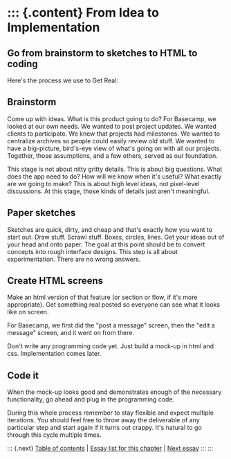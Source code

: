 ::: {.content}
From Idea to Implementation
===========================

Go from brainstorm to sketches to HTML to coding
------------------------------------------------

Here\'s the process we use to Get Real:

Brainstorm
----------

Come up with ideas. What is this product going to do? For Basecamp, we
looked at our own needs. We wanted to post project updates. We wanted
clients to participate. We knew that projects had milestones. We wanted
to centralize archives so people could easily review old stuff. We
wanted to have a big-picture, bird\'s-eye view of what\'s going on with
all our projects. Together, those assumptions, and a few others, served
as our foundation.

This stage is not about nitty gritty details. This is about big
questions. What does the app need to do? How will we know when it\'s
useful? What exactly are we going to make? This is about high level
ideas, not pixel-level discussions. At this stage, those kinds of
details just aren\'t meaningful.

Paper sketches
--------------

Sketches are quick, dirty, and cheap and that\'s exactly how you want to
start out. Draw stuff. Scrawl stuff. Boxes, circles, lines. Get your
ideas out of your head and onto paper. The goal at this point should be
to convert concepts into rough interface designs. This step is all about
experimentation. There are no wrong answers.

Create HTML screens
-------------------

Make an html version of that feature (or section or flow, if it\'s more
appropriate). Get something real posted so everyone can see what it
looks like on screen.

For Basecamp, we first did the \"post a message\" screen, then the
\"edit a message\" screen, and it went on from there.

Don\'t write any programming code yet. Just build a mock-up in html and
css. Implementation comes later.

Code it
-------

When the mock-up looks good and demonstrates enough of the necessary
functionality, go ahead and plug in the programming code.

During this whole process remember to stay flexible and expect multiple
iterations. You should feel free to throw away the deliverable of any
particular step and start again if it turns out crappy. It\'s natural to
go through this cycle multiple times.

::: {.next}
[Table of contents](toc.php) \| [Essay list for this
chapter](toc.php#ch06) \| [Next essay](ch06_Avoid_Preferences.php)
:::
:::
